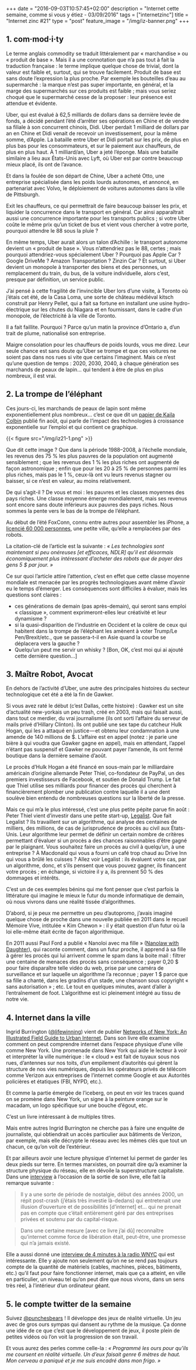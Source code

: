 +++
date = "2016-09-03T10:57:45+02:00"
description = "Internet cette semaine, comme si vous y étiez - 03/09/2016"
tags = ["internetzinc"]
title = "Internet zinc #21"
type = "post"
feature_image = "/img/iz-banner.png"
+++

## 1. com·mod·i·ty

Le terme anglais commodity se traduit littéralement par « marchandise » ou « produit de base ». Mais il a une connotation que n’a pas tout à fait la traduction française : le terme implique quelque chose de trivial, dont la valeur est faible et, surtout, qui se trouve facilement. Produit de base est sans doute l’expression la plus proche. Par exemple les bouteilles d’eau au supermarché : la marque n’est pas super importante, en général, et la marge des supermarchés sur ces produits est faible ; mais vous seriez choqué que le supermarché cesse de la proposer : leur présence est attendue et évidente.

Uber, qui est évalué à 62,5 milliards de dollars dans sa dernière levée de fonds, a décidé pendant l’été d’arrêter ses opérations en Chine et de vendre sa filiale à son concurrent chinois, Didi. Uber perdait 1 milliard de dollars par an en Chine et Didi venait de recevoir un investissement, pour la même somme, d’Apple. La bataille entre Uber et Didi portait sur les prix, de plus en plus bas pour les consommateurs, et sur le paiement aux chauffeurs, de plus en plus haut. À 1 milliard/an, Uber a jeté l’éponge. Mais une bataille similaire a lieu aux États-Unis avec Lyft, où Uber est par contre beaucoup mieux placé, ils ont de l’avance.

Et dans la foulée de son départ de Chine, Uber a acheté Otto, une entreprise spécialisée dans les poids lourds autonomes, et annoncé, en partenariat avec Volvo, le déploiement de voitures autonomes dans la ville de Pittsburgh.

Exit les chauffeurs, ce qui permettrait de faire beaucoup baisser les prix, et liquider la concurrence dans le transport en général. Car ainsi apparaîtrait aussi une concurrence importante pour les transports publics ; si votre Uber coûte le même prix qu’un ticket de bus et vient vous chercher à votre porte, pourquoi attendre le 88 sous la pluie ?

En même temps, Uber aurait alors un talon d’Achille : le transport autonome devient un « produit de base ». Vous n’attendriez pas le 88, certes ; mais pourquoi attendriez-vous spécialement Uber ? Pourquoi pas Apple Car ? Google DriveMe ? Amazon Transportation ? Zinzin Car ? Et surtout, si Uber devient un monopole à transporter des biens et des personnes, un remplacement du train, du bus, de la voiture individuelle, alors c’est, presque par définition, un service public.

J’ai pensé à cette fragilité de l’invincible Uber lors d’une visite, à Toronto où j’étais cet été, de la Casa Loma, une sorte de château médiéval kitsch construit par Henry Pellet, qui a fait sa fortune en installant une usine hydro-électrique sur les chutes du Niagara et en fournissant, dans le cadre d’un monopole, de l’électricité à la ville de Toronto.

Il a fait faillite. Pourquoi ? Parce qu’un matin la province d’Ontario a, d’un trait de plume, nationalisé son entreprise.

Maigre consolation pour les chauffeurs de poids lourds, vous me direz. Leur seule chance est sans doute qu’Uber se trompe et que ces voitures ne soient pas dans nos rues si vite que certains l’imaginent. Mais ce n’est qu’une question de temps : 2020, 2030, 2040, à chaque génération ses marchands de peaux de lapin… qui tendent à être de plus en plus nombreux, il est vrai.

## 2. La trompe de l’éléphant

Ces jours-ci, les marchands de peaux de lapin sont même exponentiellement plus nombreux… c’est ce que dit un [papier de Kaila Colbin](https://medium.com/@kailacolbin/the-real-reason-this-elephant-chart-is-terrifying-421e34cc4aa6) publié fin août, qui parle de l’impact des technologies à croissance exponentielle sur l’emploi et qui contient ce graphique.

{{< figure src="/img/iz21-1.png" >}}

Que dit cette image ? Que dans la période 1988–2008, à l’échelle mondiale, les revenus des 75 % les plus pauvres de la population ont augmenté sensiblement ; que les revenus des 1 % les plus riches ont augmenté de façon astronomique ; enfin que pour les 20 à 25 % de personnes parmi les plus riches, mais pas le 1 %, ceux-là ont vu leurs revenus stagner ou baisser, si ce n’est en valeur, au moins relativement.

De qui s’agit-il ? De vous et moi : les pauvres et les classes moyennes des pays riches. Une classe moyenne émerge mondialement, mais ses revenus sont encore sans doute inférieurs aux pauvres des pays riches. Nous sommes la pente vers le bas de la trompe de l’éléphant.

Au début de l’été FoxConn, connu entre autres pour assembler les iPhone, a [licencié 60 000 personnes](http://www.bbc.com/news/technology-36376966), une petite ville, qu’elle a remplacées par des robots.

La citation-clé de l’article est la suivante : _« Les technologies sont maintenant si peu onéreuses [et efficaces, NDLR] qu’il est désormais économiquement plus intéressant d’acheter des robots que de payer des gens 5 $ par jour. »_

Ce sur quoi l’article attire l’attention, c’est en effet que cette classe moyenne mondiale est menacée par les progrès technologiques avant même d’avoir eu le temps d’émerger. Les conséquences sont difficiles à évaluer, mais les questions sont claires :

- ces générations de demain (pas après-demain), qui seront sans emploi « classique », comment exprimeront-elles leur créativité et leur dynamisme ?
- si la quasi-disparition de l’industrie en Occident et la colère de ceux qui habitent dans la trompe de l’éléphant les amènent à voter Trump/Le Pen/Brexit/etc., que se passera-t-il en Asie quand la courbe se déplacera vers la gauche ?
- Quelqu’un peut me servir un whisky ? [Bon, OK, c’est moi qui ai ajouté cette dernière question…]

## 3. Maître Robot, Avocat

En dehors de l’activité d’Uber, une autre des principales histoires du secteur technologique cet été a été la fin de Gawker.

Si vous avez raté le début (c’est Dallas, cette histoire) : Gawker est un site d’actualité new-yorkais un peu trash, créé en 2003, mais qui faisait aussi, dans tout ce merdier, du vrai journalisme (ils ont sorti l’affaire du serveur de mails privé d’Hillary Clinton). Ils ont publié une sex tape du catcheur Hulk Hogan, qui les a attaqué en justice — et obtenu leur condamnation à une amende de 140 millions de $. L’affaire est en appel (notez : je parie une bière à qui voudra que Gawker gagne en appel), mais en attendant, l’appel n’étant pas suspensif et Gawker ne pouvant payer l’amende, ils ont fermé boutique dans la dernière semaine d’août.

Le procès d’Hulk Hogan a été financé en sous-main par le milliardaire américain d’origine allemande Peter Thiel, co-fondateur de PayPal, un des premiers investisseurs de Facebook, et soutien de Donald Trump. Le fait que Thiel utilise ses milliards pour financer des procès qui cherchent à financièrement plomber une publication contre laquelle il a une dent soulève bien entendu de nombreuses questions sur la liberté de la presse.

Mais ce qui m’a le plus intéressé, c’est une plus petite pépite parue fin août : Peter Thiel vient d’investir dans une petite start-up, [Legalist](https://www.legalist.us/). Que fait Legalist ? Ils travaillent sur un algorithme, qui analyse des centaines de milliers, des millions, de cas de jurisprudence de procès au civil aux États-Unis. Leur algorithme leur permet de définir un certain nombre de critères permettant d’évaluer si un procès a des chances raisonnables d’être gagné par le plaignant. Vous souhaitez faire un procès au civil à quelqu’un, à une entreprise ? À Macdonald qui vous a fourni un café trop chaud au Drive Inn qui vous a brûlé les cuisses ? Allez voir Legalist : ils évaluent votre cas, par un algorithme, donc, et s’ils pensent que vous pouvez gagner, ils financent votre procès ; en échange, si victoire il y a, ils prennent 50 % des dommages et intérêts.

C’est un de ces exemples bénins qui me font penser que c’est parfois la littérature qui imagine le mieux le futur du monde informatique de demain, où nous vivrons dans une réalité tissée d’algorithmes.

D’abord, si je peux me permettre un peu d’autopromo, j’avais imaginé quelque chose de proche dans une nouvelle publiée en 2011 dans le recueil Mémoire Vive, intitulée « Kim Chewon » : il y était question d’un futur où la loi elle-même était écrite de façon algorithmique.

En 2011 aussi Paul Ford a publié « Nanoloi avec ma fille » ([Nanolaw with Daughter](http://www.ftrain.com/nanolaw.html)), qui raconte comment, dans un futur proche, il apprend à sa fille à gérer les procès qui lui arrivent comme le spam dans la boite mail : filtrer une centaine de menaces des procès sans conséquence ; payer 0,20 $ pour faire disparaître telle vidéo du web, prise par une caméra de surveillance et sur laquelle un algorithme l’a reconnue ; payer 1 $ parce que sa fille a chanté, dans les gradins d’un stade, une chanson sous copyright « sans autorisation » ; etc. Le tout en quelques minutes, avant d’aller à l’entraînement de foot. L’algorithme est ici pleinement intégré au tissu de notre vie.

## 4. Internet dans la ville

Ingrid Burrington ([@lifewinning](https://twitter.com/lifewinning)) vient de publier [Networks of New York: An Illustrated Field Guide to Urban Internet](https://www.amazon.com/Networks-New-York-Illustrated-Infrastructure/dp/1612195423). Dans son livre elle examine comment on peut comprendre internet dans l’espace physique d’une ville comme New York. Une promenade dans New York qui aide le lecteur à voir et interpréter la ville numérique : le « cloud » est fait de tuyaux sous nos rues, d’antennes sur nos toits, d’un empilement d’autorités qui gèrent la structure de nos vies numériques, depuis les opérateurs privés de télécom comme Verizon aux entreprises de l’internet comme Google et aux Autorités policières et étatiques (FBI, NYPD, etc.).

Et comme la partie émergée de l’iceberg, on peut en voir les traces quand on se promène dans New York, un signe à la peinture orange sur le macadam, un logo spécifique sur une bouche d’égout, etc.

C’est un livre intéressant à de multiples titres.

Mais entre autres Ingrid Burrington ne cherche pas à faire une enquête de journaliste, qui obtiendrait un accès particulier aux bâtiments de Verizon, par exemple, mais elle décrypte le réseau avec les mêmes clés que tout un chacun, ce qu’on voit de l’extérieur.

Et par ailleurs avoir une lecture physique d’internet lui permet de garder les deux pieds sur terre. En termes marxistes, on pourrait dire qu’à examiner la structure physique du réseau, elle en dévoile la superstructure capitaliste. Dans une [interview](http://observer.com/2016/08/ingrid-burrington-networks-of-new-york-melville-house/) à l’occasion de la sortie de son livre, elle fait la remarque suivante :

> Il y a une sorte de période de nostalgie, début des années 2000, un répit post-crash (j’étais très investie là-dedans) qui entretenait une illusion d’ouverture et de possibilités [d’internet] et… qui ne prenait pas en compte que c’était entièrement géré par des entreprises privées et soutenu par du capital-risque.

> Dans une certaine mesure [avec ce livre j’ai dû] reconnaître qu’internet comme force de libération était, peut-être, une promesse qui n’a jamais existé.

Elle a aussi donné une [interview de 4 minutes à la radio WNYC](http://www.wnyc.org/story/look-around-we-live-inside-computer) qui est intéressante. Elle y ajoute non seulement qu’on ne se rend pas toujours compte de la quantité de matériels (cables, machines, pièces, bâtiments, etc.) qu’il faut pour faire fonctionner internet, mais que ça a atteint, en ville en particulier, un niveau tel qu’on peut dire que nous vivons, dans un sens très réel, à l’intérieur d’un ordinateur géant.

## 5. le compte twitter de la semaine

Suivez [@punchesbears](https://twitter.com/punchesbears) ! Il développe des jeux de réalité virtuelle. Un jeu avec de gros ours sympas qui dansent au rythme de la musique. Ça donne une idée de ce que c’est que le développement de jeux, il poste plein de petites vidéos où l’on voit la progression de son travail.

Et vous aurez des perles comme celle-la : _« Programmé les ours pour qu’ils me coursent en réalité virtuelle. Un d’eux faisait genre 6 mètres de haut. Mon cerveau a paniqué et je me suis encadré dans mon frigo. »_
